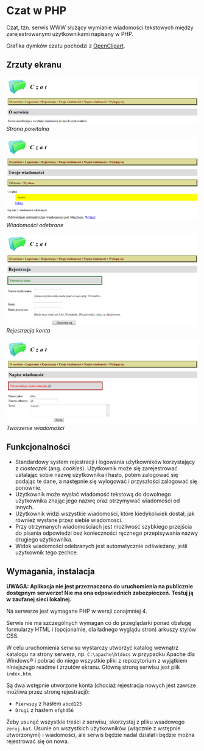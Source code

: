 # Czat w PHP
Czat, tzn. serwis WWW służący wymianie wiadomości tekstowych między zarejestrowanymi użytkownikami napisany w PHP.

Grafika dymków czatu pochodzi z [OpenClipart](https://openclipart.org/detail/129049/chat).

## Zrzuty ekranu

![Strona powitalna](https://github.com/Jan-Mleczko/Czat-PHP/blob/main/zrz_czat/01.png?raw=true)
_Strona powitalna_

![Wiadomości odebrane](https://github.com/Jan-Mleczko/Czat-PHP/blob/main/zrz_czat/04.png?raw=true)
_Wiadomości odebrane_

![Rejestracja konta](https://github.com/Jan-Mleczko/Czat-PHP/blob/main/zrz_czat/02.png?raw=true)
_Rejestracja konta_

![Tworzenie wiadomości](https://github.com/Jan-Mleczko/Czat-PHP/blob/main/zrz_czat/03.png?raw=true)
_Tworzenie wiadomości_

## Funkcjonalności

* Standardowy system rejestracji i logowania użytkowników korzystający z _ciasteczek_ (ang. _cookies_). Użytkownik może się zarejestrować ustalając sobie nazwę użytkownika i hasło, potem zalogować się podając te dane, a następnie się wylogować i przyszłości zalogować się ponownie.
* Użytkownik może wysłać wiadomość tekstową do dowolnego użytkownika znając jego nazwę oraz otrzymywać wiadomości od innych.
* Użytkownik widzi wszystkie wiadomości, które kiedykolwiek dostał, jak również wysłane przez siebie wiadomosci.
* Przy otrzymanych wiadomościach jest możliwość szybkiego przejścia do pisania odpowiedzi bez konieczności ręcznego przepisywania nazwy drugiego użytkownika.
* Widok wiadomości odebranych jest automatycznie odświeżany, jeśli użytkownik tego zechce.

## Wymagania, instalacja

**UWAGA: Aplikacja nie jest przeznaczona do uruchomienia na publicznie dostępnym serwerze! Nie ma ona odpowiednich zabezpieczeń. Testuj ją w zaufanej sieci lokalnej.**

Na serwerze jest wymagane PHP w wersji conajmniej 4.

Serwis nie ma szczególnych wymagań co do przeglądarki ponad obsługę formularzy HTML i (opcjonalnie, dla ładnego wyglądu stron) arkuszy stylów CSS.

W celu uruchomienia serwisu wystarczy utworzyć katalog wewnątrz katalogu na strony serwera, np. `C:\apache\htdocs` w przypadku Apache dla Windows&reg; i pobrać do niego wszystkie pliki z repozytorium z wyjątkiem niniejszego readme i zrzutów ekranu. Główną stroną serwisu jest plik `index.htm`.

Są dwa wstępnie utworzone konta (chociaż rejestracja nowych jest zawsze możliwa przez stronę rejestracji):

* `Pierwszy` z hasłem `abcd123`
* `Drugi` z hasłem `efgh456`

Żeby usunąć wszystkie treści z serwisu, skorzystaj z pliku wsadowego `zeruj.bat`. Usunie on wszystkich użytkowników (włącznie z wstępnie utworzonymi) i wiadomości, ale serwis będzie nadal działał i będzie można rejestrować się on nowa.
